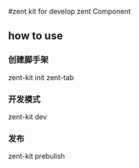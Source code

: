 #zent kit for develop zent Component

## how to use

### 创建脚手架
zent-kit init zent-tab

### 开发模式
zent-kit dev

### 发布
zent-kit prebulish
